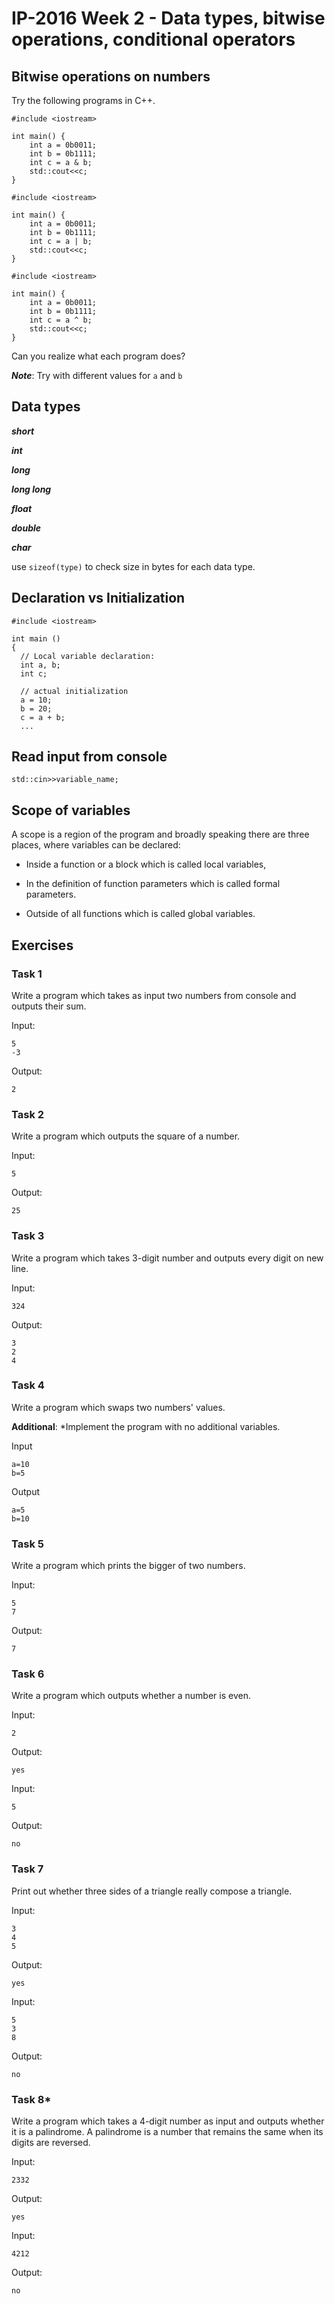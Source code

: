 # IP-2016 Week 2 - Data types, bitwise operations, conditional operators

## Bitwise operations on numbers

Try the following programs in C++.


```
#include <iostream>

int main() {
    int a = 0b0011;
    int b = 0b1111;
    int c = a & b;
    std::cout<<c;
}
```

```
#include <iostream>

int main() {
    int a = 0b0011;
    int b = 0b1111;
    int c = a | b;
    std::cout<<c;
}
```

```
#include <iostream>

int main() {
    int a = 0b0011;
    int b = 0b1111;
    int c = a ^ b;
    std::cout<<c;
}
```

Can you realize what each program does?

***Note***: Try with different values for `a` and `b`


## Data types

***short***

***int***

***long***

***long long***

***float***

***double***

***char***

use ```sizeof(type)``` to check size in bytes for each data type.

## Declaration vs Initialization

```
#include <iostream>
 
int main ()
{
  // Local variable declaration:
  int a, b;
  int c;
 
  // actual initialization
  a = 10;
  b = 20;
  c = a + b;
  ...
```

## Read input from console

```
std::cin>>variable_name;
```
## Scope of variables
A scope is a region of the program and broadly speaking there are three places, where variables can be declared:

* Inside a function or a block which is called local variables,

* In the definition of function parameters which is called formal parameters.

* Outside of all functions which is called global variables.

## Exercises

### Task 1

Write a program which takes as input two numbers from console and outputs their sum.

Input:
```
5
-3
```

Output:
```
2
```

### Task 2

Write a program which outputs the square of a number.

Input:
```
5
```

Output:
```
25
```

### Task 3

Write a program which takes 3-digit number and outputs every digit on new line.

Input:
```
324
```

Output:
```
3
2
4
```

### Task 4

Write a program which swaps two numbers' values.

**Additional**: *Implement the program with no additional variables.

Input
```
a=10
b=5
```

Output
```
a=5
b=10
```

### Task 5

Write a program which prints the bigger of two numbers.

Input:
```
5
7
```

Output:
```
7
```

### Task 6

Write a program which outputs whether a number is even.

Input:
```
2
```

Output:
```
yes
```

Input:
```
5
```

Output:
```
no
```

### Task 7

Print out whether three sides of a triangle really compose a triangle.

Input:
```
3
4
5
```

Output:
```
yes
```


Input:
```
5
3
8
```

Output:
```
no
```

### Task 8*

Write a program which takes a 4-digit number as input and outputs whether it is a palindrome.
A palindrome is a number that remains the same when its digits are reversed.

Input:
```
2332
```

Output:
```
yes
```

Input:
```
4212
```

Output:
```
no
```
